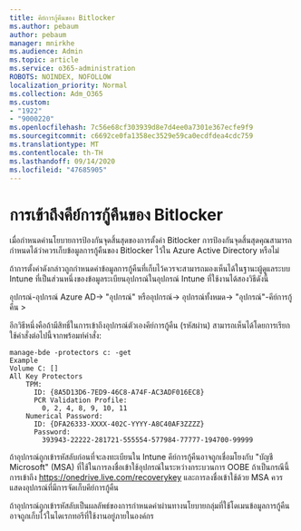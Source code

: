 ```yaml
---
title: คีย์การกู้คืนของ Bitlocker
ms.author: pebaum
author: pebaum
manager: mnirkhe
ms.audience: Admin
ms.topic: article
ms.service: o365-administration
ROBOTS: NOINDEX, NOFOLLOW
localization_priority: Normal
ms.collection: Adm_O365
ms.custom:
- "1922"
- "9000220"
ms.openlocfilehash: 7c56e68cf303939d8e7d4ee0a7301e367ecfe9f9
ms.sourcegitcommit: c6692ce0fa1358ec3529e59ca0ecdfdea4cdc759
ms.translationtype: MT
ms.contentlocale: th-TH
ms.lasthandoff: 09/14/2020
ms.locfileid: "47685905"
---
```

# <a name="accessing-bitlocker-recovery-keys"></a>การเข้าถึงคีย์การกู้คืนของ Bitlocker

เมื่อกำหนดค่านโยบายการป้องกันจุดสิ้นสุดของการตั้งค่า Bitlocker การป้องกันจุดสิ้นสุดคุณสามารถกำหนดได้ว่าควรเก็บข้อมูลการกู้คืนของ Bitlocker ไว้ใน Azure Active Directory หรือไม่

ถ้าการตั้งค่าดังกล่าวถูกกำหนดค่าข้อมูลการกู้คืนที่เก็บไว้ควรจะสามารถมองเห็นได้ในฐานะผู้ดูแลระบบ Intune ที่เป็นส่วนหนึ่งของข้อมูลระเบียนอุปกรณ์ในอุปกรณ์ Intune ที่ใช้งานได้สองวิธีดังนี้

อุปกรณ์-อุปกรณ์ Azure AD-> "อุปกรณ์" หรืออุปกรณ์-> อุปกรณ์ทั้งหมด-> "อุปกรณ์"-คีย์การกู้คืน >

อีกวิธีหนึ่งคือถ้ามีสิทธิ์ในการเข้าถึงอุปกรณ์ตัวเองคีย์การกู้คืน (รหัสผ่าน) สามารถเห็นได้โดยการเรียกใช้คำสั่งต่อไปนี้จากพร้อมท์คำสั่ง:

```
manage-bde -protectors c: -get
Example
Volume C: []
All Key Protectors
    TPM:
      ID: {8A5D13D6-7ED9-46C8-A74F-AC3ADF016EC8}
      PCR Validation Profile:
        0, 2, 4, 8, 9, 10, 11
    Numerical Password:
      ID: {DFA26333-XXXX-402C-YYYY-A8C40AF3ZZZZ}
      Password:
        393943-22222-281721-555554-577984-77777-194700-99999
```
ถ้าอุปกรณ์ถูกเข้ารหัสลับก่อนที่จะลงทะเบียนใน Intune คีย์การกู้คืนอาจถูกเชื่อมโยงกับ "บัญชี Microsoft" (MSA) ที่ใช้ในการลงชื่อเข้าใช้อุปกรณ์ในระหว่างกระบวนการ OOBE ถ้าเป็นกรณีนี้การเข้าถึง  https://onedrive.live.com/recoverykey และการลงชื่อเข้าใช้ด้วย MSA ควรแสดงอุปกรณ์ที่มีการจัดเก็บคีย์การกู้คืน
 
ถ้าอุปกรณ์ถูกเข้ารหัสลับเป็นผลลัพธ์ของการกำหนดค่าผ่านทางนโยบายกลุ่มที่ใช้โดเมนข้อมูลการกู้คืนอาจถูกเก็บไว้ในไดเรกทอรีที่ใช้งานอยู่ภายในองค์กร
 

